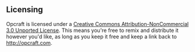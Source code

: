 Licensing
-----------
Opcraft is licensed under a [Creative Commons Attribution-NonCommercial 3.0 Unported License](http://creativecommons.org/licenses/by-nc/3.0/). This means you're free to remix and distribute it however you'd like, as long as you keep it free and keep a link back to <http://opcraft.com>.